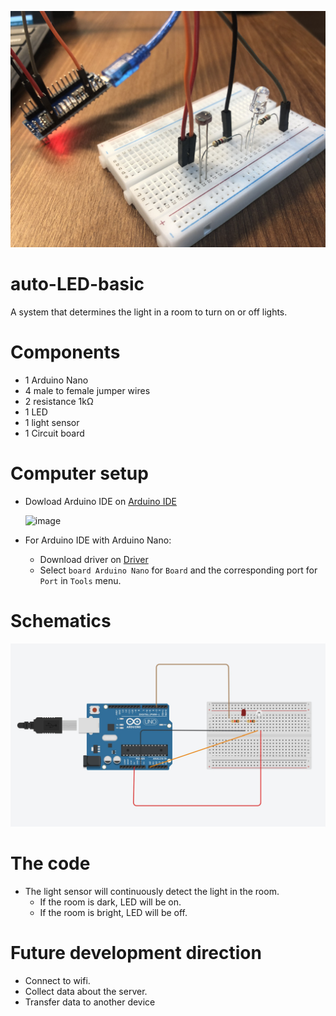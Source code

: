 <p align="center">
  <img src="https://github.com/Puda14/auto-LED-basic/blob/main/schematics/Schematics.jpg" />
</p>

# auto-LED-basic

A system that determines the light in a room to turn on or off lights. 

# Components

- 1 Arduino Nano
- 4 male to female jumper wires
- 2 resistance 1kΩ
- 1 LED
- 1 light sensor
- 1 Circuit board

# Computer setup

- Dowload Arduino IDE on [Arduino IDE](https://www.arduino.cc/en/software)

    ![image](https://user-images.githubusercontent.com/86721208/171421580-ddb0f377-652e-415c-a952-377a8b33848d.png)
- For Arduino IDE with Arduino Nano:
  - Download driver on [Driver](https://resources.stdio.vn/content/article/5ef62159c3c65d69bbced897/resources/res-1597034626-1597034626406.zip) 
  - Select `board Arduino Nano` for `Board` and the corresponding port for `Port` in `Tools` menu.

# Schematics

<p align="center">
  <img src="https://github.com/Puda14/auto-LED-basic/blob/main/schematics/Schematics.png" />
</p>

# The code

- The light sensor will continuously detect the light in the room.
    - If the room is dark, LED will be on.
    - If the room is bright, LED will be off.

# Future development direction

- Connect to wifi.
- Collect data about the server.
- Transfer data to another device

